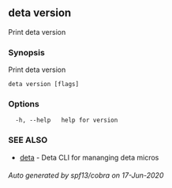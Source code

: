 ## deta version

Print deta version

### Synopsis

Print deta version

```
deta version [flags]
```

### Options

```
  -h, --help   help for version
```

### SEE ALSO

* [deta](deta.md)	 - Deta CLI for mananging deta micros

###### Auto generated by spf13/cobra on 17-Jun-2020
